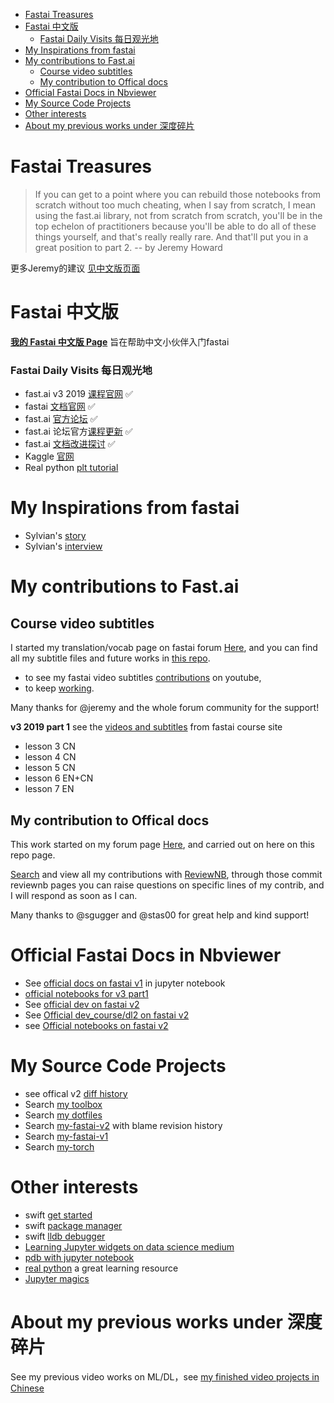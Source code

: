 <!-- TOC -->

- [Fastai Treasures](#fastai-treasures)
- [Fastai 中文版](#fastai-%E4%B8%AD%E6%96%87%E7%89%88)
  - [Fastai Daily Visits 每日观光地](#fastai-daily-visits-%E6%AF%8F%E6%97%A5%E8%A7%82%E5%85%89%E5%9C%B0)
- [My Inspirations from fastai](#my-inspirations-from-fastai)
- [My contributions to Fast.ai](#my-contributions-to-fastai)
  - [Course video subtitles](#course-video-subtitles)
  - [My contribution to Offical docs](#my-contribution-to-offical-docs)
- [Official Fastai Docs in Nbviewer](#official-fastai-docs-in-nbviewer)
- [My Source Code Projects](#my-source-code-projects)
- [Other interests](#other-interests)
- [About my previous works under 深度碎片](#about-my-previous-works-under-%E6%B7%B1%E5%BA%A6%E7%A2%8E%E7%89%87)

<!-- /TOC -->

# Fastai Treasures

> If you can get to a point where you can rebuild those notebooks from scratch without too much cheating, when I say from scratch, I mean using the fast.ai library, not from scratch from scratch, you'll be in the top echelon of practitioners because you'll be able to do all of these things yourself, and that's really really rare. And that'll put you in a great position to part 2. -- by Jeremy Howard

更多Jeremy的建议 [见中文版页面](https://forums.fast.ai/t/fast-ai-v3-2019/39325)


# Fastai 中文版
[**我的 Fastai 中文版 Page**](https://forums.fast.ai/t/fast-ai-v3-2019/39325) 旨在帮助中文小伙伴入门fastai

### Fastai Daily Visits 每日观光地
- fast.ai v3 2019 [课程官网](https://course.fast.ai/) ✅     
- fastai [文档官网](https://docs.fast.ai/) ✅     
- fast.ai [官方论坛](https://forums.fast.ai/) ✅     
- fast.ai 论坛官方[课程更新](https://forums.fast.ai/t/faq-resources-and-official-course-updates/27934) ✅    
- fast.ai [文档改进探讨](https://forums.fast.ai/t/documentation-improvements/32550) ✅    
- Kaggle [官网](https://www.kaggle.com/)       
- Real python [plt tutorial](https://realpython.com/python-matplotlib-guide/#why-can-matplotlib-be-confusing)     

# My Inspirations from fastai
- Sylvian's [story](https://www.fast.ai/2019/01/02/one-year-of-deep-learning/)
- Sylvian's [interview](https://github.com/EmbraceLife/fastai_treasures/issues/1#issuecomment-490877167)

# My contributions to Fast.ai

## Course video subtitles
I started my translation/vocab page on fastai forum [Here](https://forums.fast.ai/t/deep-learning-vocab-en-vs-cn/42297?u=daniel), and you can find all my subtitle files and future works in [this repo](https://github.com/EmbraceLife/fastai_courses_translation_EN2CN).

- to see my fastai video subtitles [contributions](https://www.youtube.com/timedtext_cs_panel?o=U&ar=2) on youtube,
- to keep [working](https://www.youtube.com/my_videos?o=U&ar=2).


Many thanks for @jeremy and the whole forum community for the support!

**v3 2019 part 1**
see the [videos and subtitles](https://course.fast.ai/videos/?lesson=3) from fastai course site
- lesson 3 CN
- lesson 4 CN
- lesson 5 CN
- lesson 6 EN+CN
- lesson 7 EN

## My contribution to Offical docs
This work started on my forum page [Here](https://forums.fast.ai/t/fast-ai-v3-2019/39325/92?u=daniel), and carried out on here on this repo page.

[Search](https://github.com/fastai/fastai/pulls?page=1&q=is%3Apr+author%3AEmbraceLife+is%3Aclosed) and view all my contributions with [ReviewNB](https://www.reviewnb.com/), through those commit reviewnb pages you can raise questions on specific lines of my contrib, and I will respond as soon as I can.

Many thanks to @sgugger and @stas00 for great help and kind support!

# Official Fastai Docs in Nbviewer
- See [official docs on fastai v1](https://nbviewer.jupyter.org/github/fastai/fastai/tree/master/docs_src/?flush_cache=true) in jupyter notebook     
- [official notebooks for v3 part1](https://nbviewer.jupyter.org/github/fastai/course-v3/tree/master/nbs/?flush_cache=true/)     
- See [official dev on fastai v2](https://nbviewer.jupyter.org/github/fastai/fastai_docs/tree/master/dev/?flush_cache=true)     
- See [Official dev_course/dl2 on fastai v2](https://nbviewer.jupyter.org/github/fastai/fastai_docs/tree/master/dev_course/dl2/?flush_cache=true)
- see [Official notebooks on fastai v2](https://nbviewer.jupyter.org/github/fastai/fastai_docs/tree/master/dev_nb/?flush_cache=true)


# My Source Code Projects
- see offical v2 [diff history](https://app.reviewnb.com/EmbraceLife/fastai_docs)
- Search [my toolbox](https://github.com/EmbraceLife/fastai_treasures/blob/master/my_tools.md)
- Search [my dotfiles](https://github.com/EmbraceLife/fastai_treasures/tree/master/my_workstation/my_dot_files)
- Search [my-fastai-v2](https://github.com/EmbraceLife/fastai_docs/tree/my-v2) with blame revision history
- Search [my-fastai-v1](https://github.com/EmbraceLife/fastai/tree/doc_source/)
- Search [my-torch](https://github.com/EmbraceLife/doc_torch)

# Other interests
- swift [get started](https://swift.org/getting-started/#installing-swift)
- swift [package manager](https://swift.org/package-manager/)
- swift [lldb debugger](https://lldb.llvm.org/use/map.html)
- [Learning Jupyter widgets on data science medium](https://towardsdatascience.com/search?q=jupyter%20widget)      
- [pdb with jupyter notebook](https://www.blog.pythonlibrary.org/2018/10/17/jupyter-notebook-debugging/)     
- [real python](https://realpython.com/) a great learning resource
- [Jupyter magics](https://ipython.readthedocs.io/en/stable/interactive/magics.html#cell-magics)


# About my previous works under 深度碎片

See my previous video works on ML/DL，see [my finished video projects in Chinese](https://github.com/EmbraceLife/shendusuipian#%E5%B7%B2%E5%AE%8C%E6%88%90%E9%A1%B9%E7%9B%AE)
